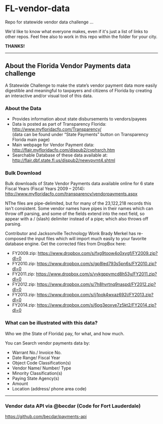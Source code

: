 # FL-vendor-data
Repo for statewide vendor data challenge …

We'd like to know what everyone makes, even if it's just a list of links to other repos.
Feel free also to work in this repo within the folder for your city.

**THANKS!**
_______

## About the Florida Vendor Payments data challenge
A Statewide Challenge to make the state’s vendor payment data more easily digestible and meaningful to taxpayers and citizens of Florida by creating an interactive and/or visual tool of this data.

### About the Data
* Provides information about state disbursements to vendors/payees
* Data is posted as part of Transparency Florida: http://www.myfloridacfo.com/Transparency/  
  (data can be found under “State Payments” button on Transparency Florida main page)
* Main webpage for Vendor Payment data: http://flair.myfloridacfo.com/dispub2/cvphsrch.htm
* Searchable Database of these data available at: http://flair.dbf.state.fl.us/dispub2/newvpymt4.shtml

### Bulk Download
Bulk downloads of State Vendor Payments data available online for 6 state Fiscal Years (Fiscal Years 2009 – 2014): http://www.myfloridacfo.com/transparency/vendorpayments.aspx

NThe files are pipe-delimited, but for many of the 23,122,218 records this isn't consistent. Some vendor names have pipes in their names which can throw off parsing, and some of the fields extend into the next field, so appear with a / (slash) delimiter instead of a pipe; which also throws off parsing.

Contributor and Jacksonville Technology Wonk Brady Merkel has re-composed the input files which will import much easily to your favorite database engine.
Get the corrected files from DropBox here:
* FY2009.zip: https://www.dropbox.com/s/fxg9toow4o0xygf/FY2009.zip?dl=0
* FY2010.zip: https://www.dropbox.com/s/gp8led793s5pn6s/FY2010.zip?dl=0
* FY2011.zip: https://www.dropbox.com/s/vykgppvmcd8h53y/FY2011.zip?dl=0
* FY2012.zip: https://www.dropbox.com/s/7h8hvrtnq9naspd/FY2012.zip?dl=0
* FY2013.zip: https://www.dropbox.com/s/jj1pok4wxaz692j/FY2013.zip?dl=0
* FY2014.zip: https://www.dropbox.com/s/6pg3eoxye7z5kt2/FY2014.zip?dl=0

### What can be illustrated with this data?
Who we (the State of Florida) pay, for what, and how much.

You can Search vendor payments data by:

* Warrant No./ Invoice No.
* Date Range/ Fiscal Year
* Object Code Classification(s) 
* Vendor Name/ Number/ Type
* Minority Classification(s)
* Paying State Agency(s)
* Amount
* Location (address/ phone area code)

____

### Vendor data API via @becdar (Code for Fort Lauderdale)
https://github.com/becdar/payments-api
